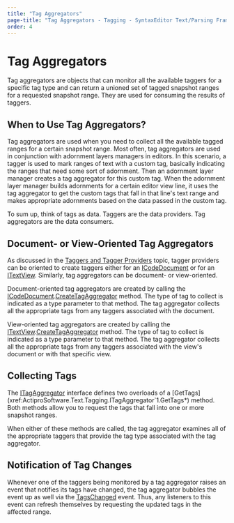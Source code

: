 ```yaml
---
title: "Tag Aggregators"
page-title: "Tag Aggregators - Tagging - SyntaxEditor Text/Parsing Framework"
order: 4
---
```

# Tag Aggregators

Tag aggregators are objects that can monitor all the available taggers for a specific tag type and can return a unioned set of tagged snapshot ranges for a requested snapshot range.  They are used for consuming the results of taggers.

## When to Use Tag Aggregators?

Tag aggregators are used when you need to collect all the available tagged ranges for a certain snapshot range.  Most often, tag aggregators are used in conjunction with adornment layers managers in editors.  In this scenario, a tagger is used to mark ranges of text with a custom tag, basically indicating the ranges that need some sort of adornment.  Then an adornment layer manager creates a tag aggregator for this custom tag.  When the adornment layer manager builds adornments for a certain editor view line, it uses the tag aggregator to get the custom tags that fall in that line's text range and makes appropriate adornments based on the data passed in the custom tag.

To sum up, think of tags as data.  Taggers are the data providers.  Tag aggregators are the data consumers.

## Document- or View-Oriented Tag Aggregators

As discussed in the [Taggers and Tagger Providers](taggers.md) topic, tagger providers can be oriented to create taggers either for an [ICodeDocument](xref:ActiproSoftware.Text.ICodeDocument) or for an [ITextView](xref:@ActiproUIRoot.Controls.SyntaxEditor.ITextView).  Similarly, tag aggregators can be document- or view-oriented.

Document-oriented tag aggregators are created by calling the [ICodeDocument](xref:ActiproSoftware.Text.ICodeDocument).[CreateTagAggregator](xref:ActiproSoftware.Text.ICodeDocument.CreateTagAggregator*) method.  The type of tag to collect is indicated as a type parameter to that method.  The tag aggregator collects all the appropriate tags from any taggers associated with the document.

View-oriented tag aggregators are created by calling the [ITextView](xref:@ActiproUIRoot.Controls.SyntaxEditor.ITextView).[CreateTagAggregator](xref:@ActiproUIRoot.Controls.SyntaxEditor.ITextView.CreateTagAggregator*) method.  The type of tag to collect is indicated as a type parameter to that method.  The tag aggregator collects all the appropriate tags from any taggers associated with the view's document or with that specific view.

## Collecting Tags

The [ITagAggregator<T>](xref:ActiproSoftware.Text.Tagging.ITagAggregator`1) interface defines two overloads of a [GetTags](xref:ActiproSoftware.Text.Tagging.ITagAggregator`1.GetTags*) method.  Both methods allow you to request the tags that fall into one or more snapshot ranges.

When either of these methods are called, the tag aggregator examines all of the appropriate taggers that provide the tag type associated with the tag aggregator.

## Notification of Tag Changes

Whenever one of the taggers being monitored by a tag aggregator raises an event that notifies its tags have changed, the tag aggregator bubbles the event up as well via the [TagsChanged](xref:ActiproSoftware.Text.Tagging.ITagAggregatorBase.TagsChanged) event.  Thus, any listeners to this event can refresh themselves by requesting the updated tags in the affected range.
